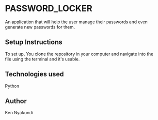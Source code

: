 # PASSWORD_LOCKER

An application that will help the user manage their passwords and even generate new passwords for them.


## Setup Instructions

To set up, You clone the repository in your computer and navigate into the file using the terminal and it's usable.

## Technologies used 


Python

## Author

Ken Nyakundi
